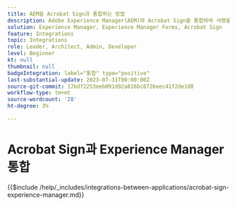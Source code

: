 ```yaml
---
title: AEM을 Acrobat Sign과 통합하는 방법
description: Adobe Experience Manager(AEM)와 Acrobat Sign을 통합하여 서명을 위한 문서 전송을 간소화합니다.
solution: Experience Manager, Experience Manager Forms, Acrobat Sign
feature: Integrations
topic: Integrations
role: Leader, Architect, Admin, Developer
level: Beginner
kt: null
thumbnail: null
badgeIntegration: label="통합" type="positive"
last-substantial-update: 2023-07-31T00:00:00Z
source-git-commit: 17bdf2253eeb091d92a816bc8726eec41f2de1d8
workflow-type: tm+mt
source-wordcount: '28'
ht-degree: 3%

---
```



# Acrobat Sign과 Experience Manager 통합

{{$include /help/_includes/integrations-between-applications/acrobat-sign-experience-manager.md}}
